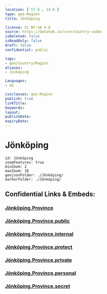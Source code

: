 ```yaml
---
location: [ 57.6 , 14.6 ] 
type: geo-Region
title: Jönköping

license: CC BY-SA 4.0
source: https://datahub.io/core/country-codes
isDeleted: false
isReadOnly: false
draft: false
confidential: public

tags:
- geo/Country/Region
aliases:
- Jönköping

Languages:
- de

cssclasses: geo-Region
publish: true
linkTitle: 
keywords: 
layout: 
publishDate: 
expiryDate: 
---
```


# Jönköping

```leaflet
id: Jönköping
zoomFeatures: true 
minZoom: 2 
maxZoom: 18
geojsonFolder: ./Jönköping/
markerFolder: ./Jönköping/
```


## Confidential Links & Embeds: 

### [Jönköping,Province](/_Standards/Earth/Continent/Europe/Europe~North/Sweden/Provinces~Sweden/Jönköping,Province.md) 

### [Jönköping,Province.public](/_public/Earth/Continent/Europe/Europe~North/Sweden/Provinces~Sweden/Jönköping,Province.public.md) 

### [Jönköping,Province.internal](/_internal/Earth/Continent/Europe/Europe~North/Sweden/Provinces~Sweden/Jönköping,Province.internal.md) 

### [Jönköping,Province.protect](/_protect/Earth/Continent/Europe/Europe~North/Sweden/Provinces~Sweden/Jönköping,Province.protect.md) 

### [Jönköping,Province.private](/_private/Earth/Continent/Europe/Europe~North/Sweden/Provinces~Sweden/Jönköping,Province.private.md) 

### [Jönköping,Province.personal](/_personal/Earth/Continent/Europe/Europe~North/Sweden/Provinces~Sweden/Jönköping,Province.personal.md) 

### [Jönköping,Province.secret](/_secret/Earth/Continent/Europe/Europe~North/Sweden/Provinces~Sweden/Jönköping,Province.secret.md)

